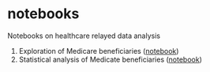 # notebooks
 Notebooks on healthcare relayed data analysis
 
 1. Exploration of Medicare beneficiaries ([notebook](https://github.com/healthDataScience/notebooks/blob/master/Medicare%20Data%20Exploration.ipynb))
 2. Statistical analysis of Medicate beneficiaries ([notebook](https://github.com/healthDataScience/notebooks/blob/master/Medicare%20Data%20-%20Inferential%20Statistics.ipynb))
